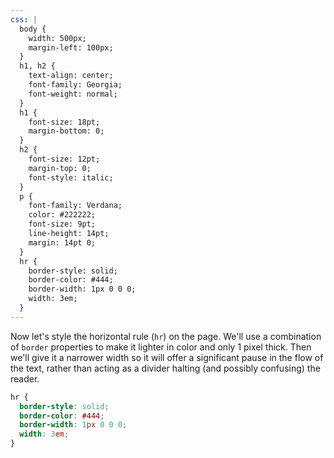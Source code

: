```yaml
---
css: |
  body {
    width: 500px;
    margin-left: 100px;
  }
  h1, h2 {
    text-align: center;
    font-family: Georgia;
    font-weight: normal;
  }
  h1 {
    font-size: 18pt;
    margin-bottom: 0;
  }
  h2 {
    font-size: 12pt;
    margin-top: 0;
    font-style: italic;
  }
  p {
    font-family: Verdana;
    color: #222222;
    font-size: 9pt;
    line-height: 14pt;
    margin: 14pt 0;
  }
  hr {
    border-style: solid;
    border-color: #444;
    border-width: 1px 0 0 0;
    width: 3em;
  }
---
```


Now let's style the horizontal rule (`hr`) on the page. We'll use a combination of `border` properties to make it lighter in color and only 1 pixel thick. Then we'll give it a narrower width so it will offer a significant pause in the flow of the text, rather than acting as a divider halting (and possibly confusing) the reader.

```css
hr {
  border-style: solid;
  border-color: #444;
  border-width: 1px 0 0 0;
  width: 3em;
}
```